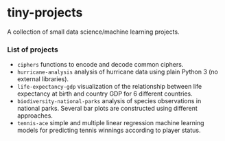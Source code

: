 # tiny-projects

A collection of small data science/machine learning projects. 

### List of projects
- `ciphers` functions to encode and decode common ciphers.
- `hurricane-analysis` analysis of hurricane data using plain Python 3 (no external libraries).
- `life-expectancy-gdp` visualization of the relationship between life expectancy at birth and country GDP for 6 different countries.   
- `biodiversity-national-parks` analysis of species observations in national parks. Several bar plots are constructed using different approaches.
- `tennis-ace` simple and multiple linear regression machine learning models for predicting tennis winnings according to player status. 
